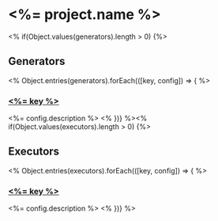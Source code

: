 # <%= project.name %>

<% if(Object.values(generators).length > 0) {%>

## Generators

<% Object.entries(generators).forEach(([key, config]) => { %>

### [<%= key %>](./generators/<%=key%>.md)

<%= config.description %>
<% })} %><% if(Object.values(executors).length > 0) {%>

## Executors

<% Object.entries(executors).forEach(([key, config]) => { %>

### [<%= key %>](./executors/<%=key%>.md)

<%= config.description %>
<% })} %>
